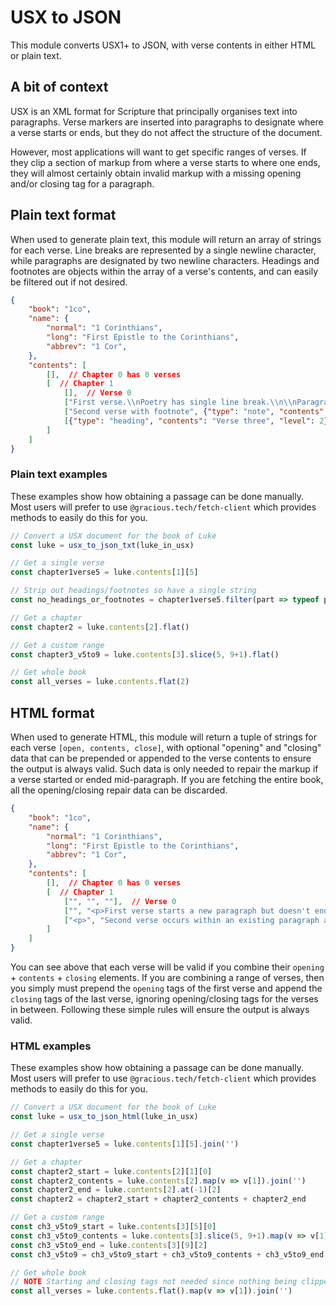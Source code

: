 # USX to JSON

This module converts USX1+ to JSON, with verse contents in either HTML or plain text.

## A bit of context
USX is an XML format for Scripture that principally organises text into paragraphs. Verse markers are inserted into paragraphs to designate where a verse starts or ends, but they do not affect the structure of the document.

However, most applications will want to get specific ranges of verses. If they clip a section of markup from where a verse starts to where one ends, they will almost certainly obtain invalid markup with a missing opening and/or closing tag for a paragraph.


## Plain text format
When used to generate plain text, this module will return an array of strings for each verse. Line breaks are represented by a single newline character, while paragraphs are designated by two newline characters. Headings and footnotes are objects within the array of a verse's contents, and can easily be filtered out if not desired.

```json
{
    "book": "1co",
    "name": {
        "normal": "1 Corinthians",
        "long": "First Epistle to the Corinthians",
        "abbrev": "1 Cor",
    },
    "contents": [
        [],  // Chapter 0 has 0 verses
        [  // Chapter 1
            [],  // Verse 0
            ["First verse.\\nPoetry has single line break.\\n\\nParagraph breaks have two newlines."],
            ["Second verse with footnote", {"type": "note", "contents": "A note."}, " in middle."],
            [{"type": "heading", "contents": "Verse three", "level": 2}, "Verse three starts with a heading"]
        ]
    ]
}
```


### Plain text examples
These examples show how obtaining a passage can be done manually. Most users will prefer to use `@gracious.tech/fetch-client` which provides methods to easily do this for you.

```js
// Convert a USX document for the book of Luke
const luke = usx_to_json_txt(luke_in_usx)

// Get a single verse
const chapter1verse5 = luke.contents[1][5]

// Strip out headings/footnotes so have a single string
const no_headings_or_footnotes = chapter1verse5.filter(part => typeof part === 'string').join('')

// Get a chapter
const chapter2 = luke.contents[2].flat()

// Get a custom range
const chapter3_v5to9 = luke.contents[3].slice(5, 9+1).flat()

// Get whole book
const all_verses = luke.contents.flat(2)

```


## HTML format
When used to generate HTML, this module will return a tuple of strings for each verse `[open, contents, close]`, with optional "opening" and "closing" data that can be prepended or appended to the verse contents to ensure the output is always valid. Such data is only needed to repair the markup if a verse started or ended mid-paragraph. If you are fetching the entire book, all the opening/closing repair data can be discarded.

```json
{
    "book": "1co",
    "name": {
        "normal": "1 Corinthians",
        "long": "First Epistle to the Corinthians",
        "abbrev": "1 Cor",
    },
    "contents": [
        [],  // Chapter 0 has 0 verses
        [  // Chapter 1
            ["", "", ""],  // Verse 0
            ["", "<p>First verse starts a new paragraph but doesn't end it. ", "</p>"],
            ["<p>", "Second verse occurs within an existing paragraph and ends it.</p>", ""]
        ]
    ]
}
```

You can see above that each verse will be valid if you combine their `opening` + `contents` + `closing` elements. If you are combining a range of verses, then you simply must prepend the `opening` tags of the first verse and append the `closing` tags of the last verse, ignoring opening/closing tags for the verses in between. Following these simple rules will ensure the output is always valid.

### HTML examples
These examples show how obtaining a passage can be done manually. Most users will prefer to use `@gracious.tech/fetch-client` which provides methods to easily do this for you.

```js
// Convert a USX document for the book of Luke
const luke = usx_to_json_html(luke_in_usx)

// Get a single verse
const chapter1verse5 = luke.contents[1][5].join('')

// Get a chapter
const chapter2_start = luke.contents[2][1][0]
const chapter2_contents = luke.contents[2].map(v => v[1]).join('')
const chapter2_end = luke.contents[2].at(-1)[2]
const chapter2 = chapter2_start + chapter2_contents + chapter2_end

// Get a custom range
const ch3_v5to9_start = luke.contents[3][5][0]
const ch3_v5to9_contents = luke.contents[3].slice(5, 9+1).map(v => v[1]).join('')
const ch3_v5to9_end = luke.contents[3][9][2]
const ch3_v5to9 = ch3_v5to9_start + ch3_v5to9_contents + ch3_v5to9_end

// Get whole book
// NOTE Starting and closing tags not needed since nothing being clipped
const all_verses = luke.contents.flat().map(v => v[1]).join('')
```
